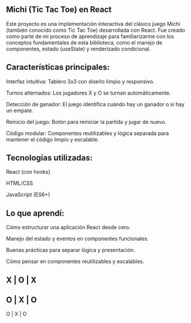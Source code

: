 ## Michi (Tic Tac Toe) en React
Este proyecto es una implementación interactiva del clásico juego Michi (también conocido como Tic Tac Toe) desarrollada con React. Fue creado como parte de mi proceso de aprendizaje para familiarizarme con los conceptos fundamentales de esta biblioteca, como el manejo de componentes, estado (useState) y renderizado condicional.

##  Características principales:
Interfaz intuitiva: Tablero 3x3 con diseño limpio y responsivo.

Turnos alternados: Los jugadores X y O se turnan automáticamente.

Detección de ganador: El juego identifica cuándo hay un ganador o si hay un empate.

Reinicio del juego: Botón para reiniciar la partida y jugar de nuevo.

Código modular: Componentes reutilizables y lógica separada para mantener el código limpio y escalable.

## Tecnologías utilizadas:
React (con hooks)

HTML/CSS

JavaScript (ES6+)

## Lo que aprendí:
Cómo estructurar una aplicación React desde cero.

Manejo del estado y eventos en componentes funcionales.

Buenas prácticas para separar lógica y presentación.

Cómo pensar en componentes reutilizables y escalables.

 X | O | X 
-----------
 O | X | O  
-----------
 O | X | O  
